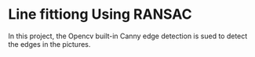 # Line fittiong Using RANSAC

In this project, the Opencv built-in Canny edge detection is sued to detect the 
edges in the pictures.
